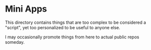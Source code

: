 # Mini Apps

This directory contains things that are too complex to be considered a "script", yet too personalized to be useful to anyone else.

I may occasionally promote things from here to actual public repos someday.